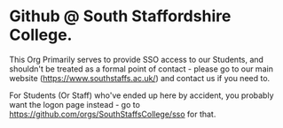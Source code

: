 # Github @ South Staffordshire College.

This Org Primarily serves to provide SSO access to our Students, and shouldn't be treated as a formal point of contact - please go to our main website (https://www.southstaffs.ac.uk/) and contact us if you need to.

For Students (Or Staff) who've ended up here by accident, you probably want the logon page instead - go to https://github.com/orgs/SouthStaffsCollege/sso for that.

